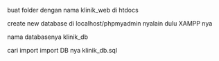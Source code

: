 buat folder dengan nama klinik_web di htdocs

create new database di localhost/phpmyadmin
nyalain dulu XAMPP nya

nama databasenya klinik_db

cari import
import DB nya klinik_db.sql
